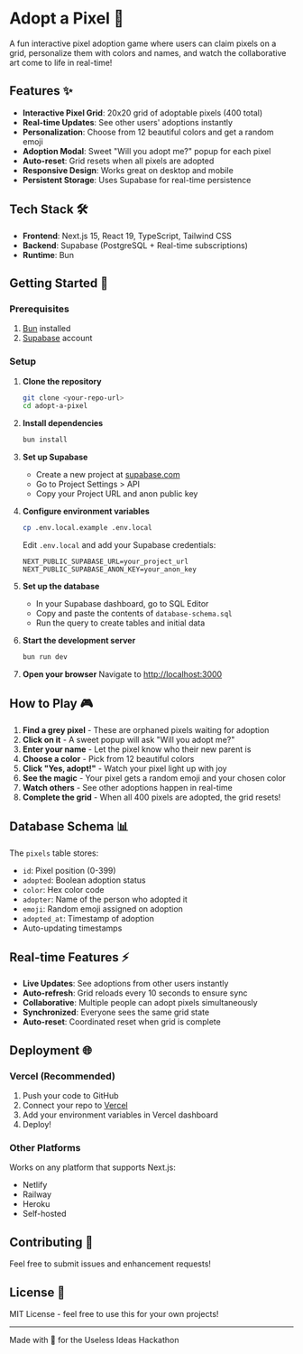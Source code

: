 # Adopt a Pixel 🎨

A fun interactive pixel adoption game where users can claim pixels on a grid, personalize them with colors and names, and watch the collaborative art come to life in real-time!

## Features ✨

- **Interactive Pixel Grid**: 20x20 grid of adoptable pixels (400 total)
- **Real-time Updates**: See other users' adoptions instantly
- **Personalization**: Choose from 12 beautiful colors and get a random emoji
- **Adoption Modal**: Sweet "Will you adopt me?" popup for each pixel
- **Auto-reset**: Grid resets when all pixels are adopted
- **Responsive Design**: Works great on desktop and mobile
- **Persistent Storage**: Uses Supabase for real-time persistence

## Tech Stack 🛠️

- **Frontend**: Next.js 15, React 19, TypeScript, Tailwind CSS
- **Backend**: Supabase (PostgreSQL + Real-time subscriptions)
- **Runtime**: Bun

## Getting Started 🚀

### Prerequisites

1. [Bun](https://bun.sh) installed
2. [Supabase](https://supabase.com) account

### Setup

1. **Clone the repository**
   ```bash
   git clone <your-repo-url>
   cd adopt-a-pixel
   ```

2. **Install dependencies**
   ```bash
   bun install
   ```

3. **Set up Supabase**
   - Create a new project at [supabase.com](https://supabase.com)
   - Go to Project Settings > API
   - Copy your Project URL and anon public key

4. **Configure environment variables**
   ```bash
   cp .env.local.example .env.local
   ```
   
   Edit `.env.local` and add your Supabase credentials:
   ```
   NEXT_PUBLIC_SUPABASE_URL=your_project_url
   NEXT_PUBLIC_SUPABASE_ANON_KEY=your_anon_key
   ```

5. **Set up the database**
   - In your Supabase dashboard, go to SQL Editor
   - Copy and paste the contents of `database-schema.sql`
   - Run the query to create tables and initial data

6. **Start the development server**
   ```bash
   bun run dev
   ```

7. **Open your browser**
   Navigate to [http://localhost:3000](http://localhost:3000)

## How to Play 🎮

1. **Find a grey pixel** - These are orphaned pixels waiting for adoption
2. **Click on it** - A sweet popup will ask "Will you adopt me?"
3. **Enter your name** - Let the pixel know who their new parent is
4. **Choose a color** - Pick from 12 beautiful colors
5. **Click "Yes, adopt!"** - Watch your pixel light up with joy
6. **See the magic** - Your pixel gets a random emoji and your chosen color
7. **Watch others** - See other adoptions happen in real-time
8. **Complete the grid** - When all 400 pixels are adopted, the grid resets!

## Database Schema 📊

The `pixels` table stores:
- `id`: Pixel position (0-399)
- `adopted`: Boolean adoption status
- `color`: Hex color code
- `adopter`: Name of the person who adopted it
- `emoji`: Random emoji assigned on adoption
- `adopted_at`: Timestamp of adoption
- Auto-updating timestamps

## Real-time Features ⚡

- **Live Updates**: See adoptions from other users instantly
- **Auto-refresh**: Grid reloads every 10 seconds to ensure sync
- **Collaborative**: Multiple people can adopt pixels simultaneously
- **Synchronized**: Everyone sees the same grid state
- **Auto-reset**: Coordinated reset when grid is complete

## Deployment 🌐

### Vercel (Recommended)

1. Push your code to GitHub
2. Connect your repo to [Vercel](https://vercel.com)
3. Add your environment variables in Vercel dashboard
4. Deploy!

### Other Platforms

Works on any platform that supports Next.js:
- Netlify
- Railway
- Heroku
- Self-hosted

## Contributing 🤝

Feel free to submit issues and enhancement requests!

## License 📝

MIT License - feel free to use this for your own projects!

---

Made with 💖 for the Useless Ideas Hackathon
